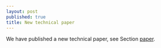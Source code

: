 ```yaml
---
layout: post
published: true
title: New technical paper
---
```


We have published a new technical paper, see Section [paper](http://www.sand-project.nl/papers/).
